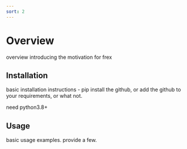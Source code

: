 ```yaml
---
sort: 2
---
```


# Overview

overview introducing the motivation for frex

## Installation

basic installation instructions - pip install the github, or add
the github to your requirements, or what not. 

need python3.8+

## Usage

basic usage examples. provide a few.

